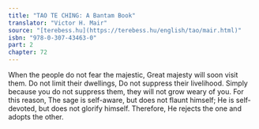 ```yaml
---
title: "TAO TE CHING: A Bantam Book"
translator: "Victor H. Mair"
source: "[terebess.hu](https://terebess.hu/english/tao/mair.html)"
isbn: "978-0-307-43463-0"
part: 2
chapter: 72
---
```

When the people do not fear the majestic,
Great majesty will soon visit them.
Do not limit their dwellings,
Do not suppress their livelihood.
Simply because you do not suppress them, they will not grow weary of you.
For this reason,
The sage is self-aware, but does not flaunt himself;
He is self-devoted, but does not glorify himself.
Therefore,
He rejects the one and adopts the other.